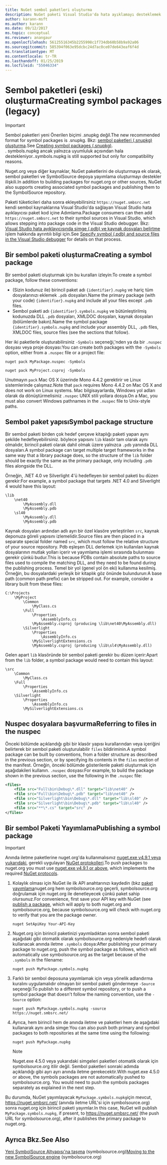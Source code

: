 ```yaml
---
title: NuGet sembol paketleri oluşturma
description: NuGet paketi Visual Studio'da hata ayıklamayı desteklemek için yalnızca sembolleri içeren NuGet paketleri oluşturma
author: karann-msft
ms.author: karann
ms.date: 09/12/2017
ms.topic: conceptual
ms.reviewer: anangaur
ms.openlocfilehash: 56125516345b2255998c1f734db60b58b9a92a06
ms.sourcegitcommit: 585394f063e95dcbc24d7ac0ce07de643eaf6f4d
ms.translationtype: MT
ms.contentlocale: tr-TR
ms.lasthandoff: 01/25/2019
ms.locfileid: "55046334"
---
```

# <a name="creating-symbol-packages-legacy"></a><span data-ttu-id="dfb40-103">Sembol paketleri (eski) oluşturma</span><span class="sxs-lookup"><span data-stu-id="dfb40-103">Creating symbol packages (legacy)</span></span>

> [!Important]
> <span data-ttu-id="dfb40-104">Sembol paketleri yeni Önerilen biçimi .snupkg değil.</span><span class="sxs-lookup"><span data-stu-id="dfb40-104">The new recommended format for symbol packages is .snupkg.</span></span> <span data-ttu-id="dfb40-105">Bkz: [sembol paketleri (.snupkg) oluşturma](Symbol-Packages-snupkg.md).</span><span class="sxs-lookup"><span data-stu-id="dfb40-105">See [Creating symbol packages (.snupkg)](Symbol-Packages-snupkg.md).</span></span> </br>
> <span data-ttu-id="dfb40-106">. symbols.nupkg ancak yalnızca uyumluluk açısından hala destekleniyor.</span><span class="sxs-lookup"><span data-stu-id="dfb40-106">.symbols.nupkg is still supported but only for compatibility reasons.</span></span>

<span data-ttu-id="dfb40-107">Nuget.org veya diğer kaynaklar, NuGet paketlerini de oluşturmaya ek olarak, sembol paketleri ve SymbolSource depoya yayımlama oluşturmayı destekler ilişkili.</span><span class="sxs-lookup"><span data-stu-id="dfb40-107">In addition to building packages for nuget.org or other sources, NuGet also supports creating associated symbol packages and publishing them to the SymbolSource repository.</span></span>

<span data-ttu-id="dfb40-108">Paketi tüketicileri daha sonra ekleyebilirsiniz `https://nuget.smbsrc.net` kendi sembol kaynaklarına Visual Studio'da sağlayan Visual Studio hata ayıklayıcısı paket kod içine Adımlama.</span><span class="sxs-lookup"><span data-stu-id="dfb40-108">Package consumers can then add `https://nuget.smbsrc.net` to their symbol sources in Visual Studio, which allows stepping into package code in the Visual Studio debugger.</span></span> <span data-ttu-id="dfb40-109">Bkz: [Visual Studio hata ayıklayıcısında simge (.pdb) ve kaynak dosyaları belirtme](/visualstudio/debugger/specify-symbol-dot-pdb-and-source-files-in-the-visual-studio-debugger) işlem hakkında ayrıntılı bilgi için.</span><span class="sxs-lookup"><span data-stu-id="dfb40-109">See [Specify symbol (.pdb) and source files in the Visual Studio debugger](/visualstudio/debugger/specify-symbol-dot-pdb-and-source-files-in-the-visual-studio-debugger) for details on that process.</span></span>

## <a name="creating-a-symbol-package"></a><span data-ttu-id="dfb40-110">Bir sembol paketi oluşturma</span><span class="sxs-lookup"><span data-stu-id="dfb40-110">Creating a symbol package</span></span>

<span data-ttu-id="dfb40-111">Bir sembol paketi oluşturmak için bu kuralları izleyin:</span><span class="sxs-lookup"><span data-stu-id="dfb40-111">To create a symbol package, follow these conventions:</span></span>

- <span data-ttu-id="dfb40-112">(Sizin kodunuz ile) birincil paket adı `{identifier}.nupkg` ve hariç tüm dosyalarınızı eklemek `.pdb` dosyaları.</span><span class="sxs-lookup"><span data-stu-id="dfb40-112">Name the primary package (with your code) `{identifier}.nupkg` and include all your files except `.pdb` files.</span></span>
- <span data-ttu-id="dfb40-113">Sembol paketi adı `{identifier}.symbols.nupkg` ve bütünleştirilmiş kodunuzda DLL `.pdb` dosyaları, XMLDOC dosyaları, kaynak dosyaları (bölümlerde bakın).</span><span class="sxs-lookup"><span data-stu-id="dfb40-113">Name the symbol package `{identifier}.symbols.nupkg` and include your assembly DLL, `.pdb` files, XMLDOC files, source files (see the sections that follow).</span></span>

<span data-ttu-id="dfb40-114">Her iki paketlerle oluşturabilirsiniz `-Symbols` seçeneği,'nden ya da bir `.nuspec` dosyası veya proje dosyası:</span><span class="sxs-lookup"><span data-stu-id="dfb40-114">You can create both packages with the `-Symbols` option, either from a `.nuspec` file or a project file:</span></span>

```cli
nuget pack MyPackage.nuspec -Symbols

nuget pack MyProject.csproj -Symbols
```

<span data-ttu-id="dfb40-115">Unutmayın `pack` Mac OS X üzerinde Mono 4.4.2 gerektirir ve Linux sistemlerinde çalışmaz.</span><span class="sxs-lookup"><span data-stu-id="dfb40-115">Note that `pack` requires Mono 4.4.2 on Mac OS X and does not work on Linux systems.</span></span> <span data-ttu-id="dfb40-116">Mac bilgisayarlarda, Windows yol adları olarak da dönüştürmelisiniz `.nuspec` UNIX stili yollara dosya.</span><span class="sxs-lookup"><span data-stu-id="dfb40-116">On a Mac, you must also convert Windows pathnames in the `.nuspec` file to Unix-style paths.</span></span>

## <a name="symbol-package-structure"></a><span data-ttu-id="dfb40-117">Sembol paket yapısı</span><span class="sxs-lookup"><span data-stu-id="dfb40-117">Symbol package structure</span></span>

<span data-ttu-id="dfb40-118">Bir sembol paketi birden çok hedef çerçeve kitaplığı paketi yapan aynı şekilde hedefleyebilirsiniz. böylece yapısını `lib` klasör tam olarak aynı olmalıdır, birincil paketi olarak dahil olmak üzere yalnızca `.pdb` yanında DLL dosyaları.</span><span class="sxs-lookup"><span data-stu-id="dfb40-118">A symbol package can target multiple target frameworks in the same way that a library package does, so the structure of the `lib` folder should be exactly the same as the primary package, only including `.pdb` files alongside the DLL.</span></span>

<span data-ttu-id="dfb40-119">Örneğin, .NET 4.0 ve Silverlight 4'ü hedefleyen bir sembol paketi bu düzen gerekir:</span><span class="sxs-lookup"><span data-stu-id="dfb40-119">For example, a symbol package that targets .NET 4.0 and Silverlight 4 would have this layout:</span></span>

    \lib
        \net40
            \MyAssembly.dll
            \MyAssembly.pdb
        \sl40
            \MyAssembly.dll
            \MyAssembly.pdb

<span data-ttu-id="dfb40-120">Kaynak dosyaları ardından adlı ayrı bir özel klasöre yerleştirilen `src`, kaynak deponuza göreli yapısını izlemelidir.</span><span class="sxs-lookup"><span data-stu-id="dfb40-120">Source files are then placed in a separate special folder named `src`, which must follow the relative structure of your source repository.</span></span> <span data-ttu-id="dfb40-121">Pdb eşleşen DLL derlemek için kullanılan kaynak dosyalarının mutlak yolları içerir ve yayımlama işlemi sırasında bulunması gerekir çünkü budur.</span><span class="sxs-lookup"><span data-stu-id="dfb40-121">This is because PDBs contain absolute paths to source files used to compile the matching DLL, and they need to be found during the publishing process.</span></span> <span data-ttu-id="dfb40-122">Temel bir yol (genel yol ön eki) kullanıma kesilmiş. Örneğin, bu dosyalardaki yerleşik bir kitaplık göz önünde bulundurun:</span><span class="sxs-lookup"><span data-stu-id="dfb40-122">A base path (common path prefix) can be stripped out. For example, consider a library built from these files:</span></span>

    C:\Projects
        \MyProject
            \Common
                \MyClass.cs
            \Full
                \Properties
                    \AssemblyInfo.cs
                \MyAssembly.csproj (producing \lib\net40\MyAssembly.dll)
            \Silverlight
                \Properties
                    \AssemblyInfo.cs
                \MySilverlightExtensions.cs
                \MyAssembly.csproj (producing \lib\sl4\MyAssembly.dll)

<span data-ttu-id="dfb40-123">Gelen apart `lib` klasöründe bir sembol paketi gerekir bu düzen içerir:</span><span class="sxs-lookup"><span data-stu-id="dfb40-123">Apart from the `lib` folder, a symbol package would need to contain this layout:</span></span>

    \src
        \Common
            \MyClass.cs
        \Full
            \Properties
                \AssemblyInfo.cs
        \Silverlight
            \Properties
                \AssemblyInfo.cs
            \MySilverlightExtensions.cs

## <a name="referring-to-files-in-the-nuspec"></a><span data-ttu-id="dfb40-124">Nuspec dosyalara başvurma</span><span class="sxs-lookup"><span data-stu-id="dfb40-124">Referring to files in the nuspec</span></span>

<span data-ttu-id="dfb40-125">Önceki bölümde açıklandığı gibi bir klasör yapısı kurallarından veya içeriğini belirterek bir sembol paketi oluşturulabilir `files` bildiriminin.</span><span class="sxs-lookup"><span data-stu-id="dfb40-125">A symbol package can be built by conventions, from a folder structure as described in the previous section, or by specifying its contents in the `files` section of the manifest.</span></span> <span data-ttu-id="dfb40-126">Örneğin, önceki bölümde gösterilenle paketi oluşturmak için aşağıdakileri kullanın. `.nuspec` dosyası:</span><span class="sxs-lookup"><span data-stu-id="dfb40-126">For example, to build the package shown in the previous section, use the following in the `.nuspec` file:</span></span>

```xml
<files>
    <file src="Full\bin\Debug\*.dll" target="lib\net40" />
    <file src="Full\bin\Debug\*.pdb" target="lib\net40" />
    <file src="Silverlight\bin\Debug\*.dll" target="lib\sl40" />
    <file src="Silverlight\bin\Debug\*.pdb" target="lib\sl40" />
    <file src="**\*.cs" target="src" />
</files>
```

## <a name="publishing-a-symbol-package"></a><span data-ttu-id="dfb40-127">Bir sembol Paketi Yayımlama</span><span class="sxs-lookup"><span data-stu-id="dfb40-127">Publishing a symbol package</span></span>

> [!Important]
> <span data-ttu-id="dfb40-128">Anında iletme paketlerine nuget.org'da kullanmalısınız [nuget.exe v4.9.1 veya yukarıdaki](https://www.nuget.org/downloads), gerekli uygulayan [NuGet protokolleri](../api/nuget-protocols.md).</span><span class="sxs-lookup"><span data-stu-id="dfb40-128">To push packages to nuget.org you must use [nuget.exe v4.9.1 or above](https://www.nuget.org/downloads), which implements the required [NuGet protocols](../api/nuget-protocols.md).</span></span>

1. <span data-ttu-id="dfb40-129">Kolaylık olması için NuGet ile ilk API anahtarınızı kaydedin (bkz [paket yayımlama](../create-packages/publish-a-package.md)nuget.org hem symbolsource.org geçerli, symbolsource.org doğrulamak için nuget.org ile denetleyecek çünkü paket sahip olursunuz.</span><span class="sxs-lookup"><span data-stu-id="dfb40-129">For convenience, first save your API key with NuGet (see [publish a package](../create-packages/publish-a-package.md), which will apply to both nuget.org and symbolsource.org, because symbolsource.org will check with nuget.org to verify that you are the package owner.</span></span>

    ```cli
    nuget SetApiKey Your-API-Key
    ```

2. <span data-ttu-id="dfb40-130">Nuget.org için birincil paketinizi yayımladıktan sonra sembol paketi aşağıdaki gibi otomatik olarak symbolsource.org nedeniyle hedefi olarak kullanacak anında iletme `.symbols` dosya:</span><span class="sxs-lookup"><span data-stu-id="dfb40-130">After publishing your primary package to nuget.org, push the symbol package as follows, which will automatically use symbolsource.org as the target because of the `.symbols` in the filename:</span></span>

    ```cli
    nuget push MyPackage.symbols.nupkg
    ```

3. <span data-ttu-id="dfb40-131">Farklı bir sembol deposuna yayımlamak için veya yönelik adlandırma kuralını uygulamalıdır olmayan bir sembol paketi göndermeye `-Source` seçeneği:</span><span class="sxs-lookup"><span data-stu-id="dfb40-131">To publish to a different symbol repository, or to push a symbol package that doesn't follow the naming convention, use the `-Source` option:</span></span>

    ```cli
    nuget push MyPackage.symbols.nupkg -source https://nuget.smbsrc.net/
    ```

4. <span data-ttu-id="dfb40-132">Ayrıca, hem birincil hem de anında iletme ve paketleri hem de aşağıdaki kullanarak aynı anda simge:</span><span class="sxs-lookup"><span data-stu-id="dfb40-132">You can also push both primary and symbol packages to both repositories at the same time using the following:</span></span>

    ```cli
    nuget push MyPackage.nupkg
    ```

   > [!Note]
   > <span data-ttu-id="dfb40-133">Nuget.exe 4.5.0 veya yukarıdaki simgeleri paketleri otomatik olarak için symbolsource.org itilir değil. Sembol paketleri sonraki adımda açıklandığı gibi ayrı ayrı anında iletme gerekecektir.</span><span class="sxs-lookup"><span data-stu-id="dfb40-133">With nuget.exe 4.5.0 or above, the symbols packages are not automatically pushed to symbolsource.org. You would need to push the symbols packages separately as explained in the next step.</span></span>
   
<span data-ttu-id="dfb40-134">Bu durumda, NuGet yayımlayacak `MyPackage.symbols.nupkg`için mevcut, https://nuget.smbsrc.net/ (anında iletme URL'si için symbolsource.org) sonra nuget.org için birincil paketi yayımlar.</span><span class="sxs-lookup"><span data-stu-id="dfb40-134">In this case, NuGet will publish `MyPackage.symbols.nupkg`, if present, to https://nuget.smbsrc.net/ (the push URL for symbolsource.org), after it publishes the primary package to nuget.org.</span></span>

## <a name="see-also"></a><span data-ttu-id="dfb40-135">Ayrıca Bkz.</span><span class="sxs-lookup"><span data-stu-id="dfb40-135">See Also</span></span>

<span data-ttu-id="dfb40-136">[Yeni SymbolSource Altyapısı'na taşıma](https://tripleemcoder.com/2015/10/04/moving-to-the-new-symbolsource-engine/) (symbolsource.org)</span><span class="sxs-lookup"><span data-stu-id="dfb40-136">[Moving to the new SymbolSource engine](https://tripleemcoder.com/2015/10/04/moving-to-the-new-symbolsource-engine/) (symbolsource.org)</span></span>
